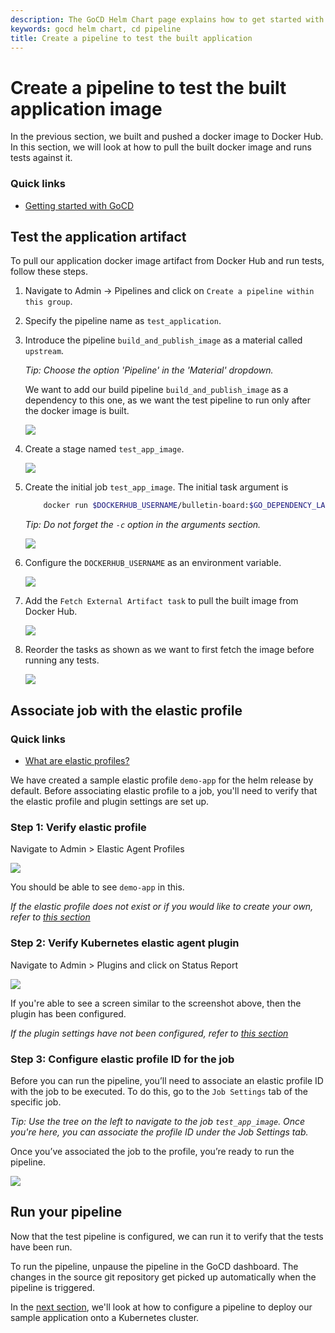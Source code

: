 ```yaml
---
description: The GoCD Helm Chart page explains how to get started with GoCD for kubernetes using Helm.
keywords: gocd helm chart, cd pipeline
title: Create a pipeline to test the built application
---
```


# Create a pipeline to test the built application image

In the previous section, we built and pushed a docker image to Docker Hub.
In this section, we will look at how to pull the built docker image and runs tests against it.

### Quick links

- [Getting started with GoCD](https://www.gocd.org/getting-started/part-1/)

## Test the application artifact

To pull our application docker image artifact from Docker Hub and run tests, follow these steps. 

1. Navigate to Admin -> Pipelines and click on `Create a pipeline within this group`.

2. Specify the pipeline name as `test_application`.

3. Introduce the pipeline `build_and_publish_image` as a material called `upstream`. 
      
      *Tip: Choose the option 'Pipeline' in the 'Material' dropdown.*
      
      We want to add our build pipeline `build_and_publish_image` as a dependency to this one, as we want the test pipeline to run only after the docker image is built. 
          
      ![](../../images/gocd-helm-chart/test_material_dependency.png)

4. Create a stage named `test_app_image`.

      ![](../../images/gocd-helm-chart/test_application_stage.png)

5. Create the initial job `test_app_image`. The initial task argument is
  
   ```bash
       docker run $DOCKERHUB_USERNAME/bulletin-board:$GO_DEPENDENCY_LABEL_UPSTREAM npm test
   ```
   *Tip: Do not forget the `-c` option in the arguments section.*

   ![](../../images/gocd-helm-chart/test_application_job.png)
   
6. Configure the `DOCKERHUB_USERNAME` as an environment variable.
   
    ![](../../images/gocd-helm-chart/test_application_env_var.png)
     
7. Add the `Fetch External Artifact task` to pull the built image from Docker Hub.

    ![](../../images/gocd-helm-chart/test_application_fetch_task.png)

8. Reorder the tasks as shown as we want to first fetch the image before running any tests.

   ![](../../images/gocd-helm-chart/test_application_tasks.png)   


## Associate job with the elastic profile

### Quick links

- [What are elastic profiles?](../../configuration/configuration_reference.html#profile)

We have created a sample elastic profile `demo-app` for the helm release by default. Before associating elastic profile to a job, you'll need to verify that the elastic profile and plugin settings are set up.

### Step 1: Verify elastic profile

Navigate to Admin > Elastic Agent Profiles

![](../../images/gocd-helm-chart/demo_app_profile.png)

You should be able to see `demo-app` in this.

*If the elastic profile does not exist or if you would like to create your own, refer to [this section](../gocd_helm_chart/configure_k8s_ea_plugin.html#create-an-elastic-profile)*

### Step 2: Verify Kubernetes elastic agent plugin

Navigate to Admin > Plugins and click on Status Report

![](../../images/gocd-helm-chart/plugin_status.png)

If you're able to see a screen similar to the screenshot above, then the plugin has been configured.

*If the plugin settings have not been configured, refer to [this section](../gocd_helm_chart/configure_k8s_ea_plugin.html)*

### Step 3: Configure elastic profile ID for the job

Before you can run the pipeline, you’ll need to associate an elastic profile ID with the job to be executed. To do this, go to the `Job Settings` tab of the specific job.

*Tip: Use the tree on the left to navigate to the job `test_app_image`. Once you're here, you can associate the profile ID under the Job Settings tab.*

Once you’ve associated the job to the profile, you’re ready to run the pipeline.

![](../../images/gocd-helm-chart/deploy_associate_with_profile.png)

## Run your pipeline

Now that the test pipeline is configured, we can run it to verify that the tests have been run.

To run the pipeline, unpause the pipeline in the GoCD dashboard. The changes in the source git repository get picked up automatically when the pipeline is triggered.

In the [next section](creating_a_deploy_pipeline.html), we'll look at how to configure a pipeline to deploy our sample application onto a Kubernetes cluster.
